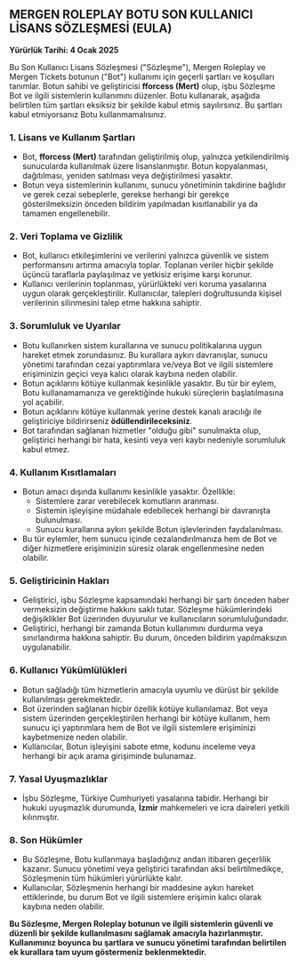 

## **MERGEN ROLEPLAY BOTU SON KULLANICI LİSANS SÖZLEŞMESİ (EULA)**  
**Yürürlük Tarihi: 4 Ocak 2025**  

Bu Son Kullanıcı Lisans Sözleşmesi ("Sözleşme"), Mergen Roleplay ve Mergen Tickets botunun ("Bot") kullanımı için geçerli şartları ve koşulları tanımlar. Botun sahibi ve geliştiricisi **fforcess (Mert)** olup, işbu Sözleşme Bot ve ilgili sistemlerin kullanımını düzenler. Botu kullanarak, aşağıda belirtilen tüm şartları eksiksiz bir şekilde kabul etmiş sayılırsınız. Bu şartları kabul etmiyorsanız Botu kullanmamalısınız.

### 1. **Lisans ve Kullanım Şartları**
- Bot, **fforcess (Mert)** tarafından geliştirilmiş olup, yalnızca yetkilendirilmiş sunucularda kullanılmak üzere lisanslanmıştır. Botun kopyalanması, dağıtılması, yeniden satılması veya değiştirilmesi yasaktır.
- Botun veya sistemlerinin kullanımı, sunucu yönetiminin takdirine bağlıdır ve gerek cezai sebeplerle, gerekse herhangi bir gerekçe gösterilmeksizin önceden bildirim yapılmadan kısıtlanabilir ya da tamamen engellenebilir.

### 2. **Veri Toplama ve Gizlilik**
- Bot, kullanıcı etkileşimlerini ve verilerini yalnızca güvenlik ve sistem performansını artırma amacıyla toplar. Toplanan veriler hiçbir şekilde üçüncü taraflarla paylaşılmaz ve yetkisiz erişime karşı korunur.
- Kullanıcı verilerinin toplanması, yürürlükteki veri koruma yasalarına uygun olarak gerçekleştirilir. Kullanıcılar, talepleri doğrultusunda kişisel verilerinin silinmesini talep etme hakkına sahiptir.

### 3. **Sorumluluk ve Uyarılar**
- Botu kullanırken sistem kurallarına ve sunucu politikalarına uygun hareket etmek zorundasınız. Bu kurallara aykırı davranışlar, sunucu yönetimi tarafından cezai yaptırımlara ve/veya Bot ve ilgili sistemlere erişiminizin geçici veya kalıcı olarak kaybına neden olabilir.
- Botun açıklarını kötüye kullanmak kesinlikle yasaktır. Bu tür bir eylem, Botu kullanamamanıza ve gerektiğinde hukuki süreçlerin başlatılmasına yol açabilir.
- Botun açıklarını kötüye kullanmak yerine destek kanalı aracılığı ile geliştiriciye bildirirseniz **ödüllendirileceksiniz**.
- Bot tarafından sağlanan hizmetler "olduğu gibi" sunulmakta olup, geliştirici herhangi bir hata, kesinti veya veri kaybı nedeniyle sorumluluk kabul etmez.

### 4. **Kullanım Kısıtlamaları**
- Botun amacı dışında kullanımı kesinlikle yasaktır. Özellikle:
  - Sistemlere zarar verebilecek komutların aranması.
  - Sistemin işleyişine müdahale edebilecek herhangi bir davranışta bulunulması.
  - Sunucu kurallarına aykırı şekilde Botun işlevlerinden faydalanılması.  
- Bu tür eylemler, hem sunucu içinde cezalandırılmanıza hem de Bot ve diğer hizmetlere erişiminizin süresiz olarak engellenmesine neden olabilir.

### 5. **Geliştiricinin Hakları**
- Geliştirici, işbu Sözleşme kapsamındaki herhangi bir şartı önceden haber vermeksizin değiştirme hakkını saklı tutar. Sözleşme hükümlerindeki değişiklikler Bot üzerinden duyurulur ve kullanıcıların sorumluluğundadır.
- Geliştirici, herhangi bir zamanda Botun kullanımını durdurma veya sınırlandırma hakkına sahiptir. Bu durum, önceden bildirim yapılmaksızın uygulanabilir.

### 6. **Kullanıcı Yükümlülükleri**
- Botun sağladığı tüm hizmetlerin amacıyla uyumlu ve dürüst bir şekilde kullanılması gerekmektedir.
- Bot üzerinden sağlanan hiçbir özellik kötüye kullanılamaz. Bot veya sistem üzerinden gerçekleştirilen herhangi bir kötüye kullanım, hem sunucu içi yaptırımlara hem de Bot ve ilgili sistemlere erişiminizi kaybetmenize neden olabilir.
- Kullanıcılar, Botun işleyişini sabote etme, kodunu inceleme veya herhangi bir açık arama girişiminde bulunamaz.

### 7. **Yasal Uyuşmazlıklar**
- İşbu Sözleşme, Türkiye Cumhuriyeti yasalarına tabidir. Herhangi bir hukuki uyuşmazlık durumunda, **İzmir** mahkemeleri ve icra daireleri yetkili kılınmıştır.

### 8. **Son Hükümler**
- Bu Sözleşme, Botu kullanmaya başladığınız andan itibaren geçerlilik kazanır. Sunucu yönetimi veya geliştirici tarafından aksi belirtilmedikçe, Sözleşmenin tüm hükümleri yürürlükte kalır.
- Kullanıcılar, Sözleşmenin herhangi bir maddesine aykırı hareket ettiklerinde, bu durum Bot ve ilgili sistemlere erişimin kalıcı olarak kaybına neden olabilir.

**Bu Sözleşme, Mergen Roleplay botunun ve ilgili sistemlerin güvenli ve düzenli bir şekilde kullanılmasını sağlamak amacıyla hazırlanmıştır. Kullanımınız boyunca bu şartlara ve sunucu yönetimi tarafından belirtilen ek kurallara tam uyum göstermeniz beklenmektedir.**  
